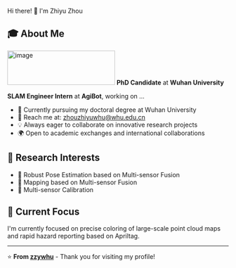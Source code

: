 Hi there! 👋 I'm Zhiyu Zhou

## 🎓 About Me

<img width="245" height="78" alt="image" src="https://github.com/user-attachments/assets/a51970d8-15b4-4776-bb13-be60df211702" /> **PhD Candidate** at **Wuhan University** 

**SLAM Engineer Intern** at **AgiBot**, working on ...

- 🌱 Currently pursuing my doctoral degree at Wuhan University
- 📧 Reach me at: [zhouzhiyuwhu@whu.edu.cn](mailto:zhouzhiyuwhu@whu.edu.cn)
- 💡 Always eager to collaborate on innovative research projects
- 🌍 Open to academic exchanges and international collaborations

## 🔬 Research Interests        

<!-- 您可以根据实际研究方向修改这部分 -->
- 🤖 Robust Pose Estimation based on Multi-sensor Fusion
- 🤖 Mapping based on Multi-sensor Fusion
- 🤖 Multi-sensor Calibration

## 🌟 Current Focus

I'm currently focused on precise coloring of large-scale point cloud maps and rapid hazard reporting based on Apriltag.

---

⭐️ **From [zzywhu](https://github.com/zzywhu)** - Thank you for visiting my profile!
